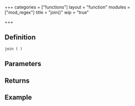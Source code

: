 +++
categories = ["functions"]
layout = "function"
modules = ["mod_regex"]
title = "join()"
wip = "true"

+++

## Definition

    join ( )

## Parameters

## Returns

## Example

```
```
